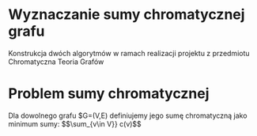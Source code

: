 # Wyznaczanie sumy chromatycznej grafu
Konstrukcja dwóch algorytmów w ramach realizacji projektu z przedmiotu Chromatyczna Teoria Grafów
# Problem sumy chromatycznej
Dla dowolnego grafu $G=(V,E) definiujemy jego sumę chromatyczną jako minimum sumy: $$\sum_{v\in V}} c(v)$$
